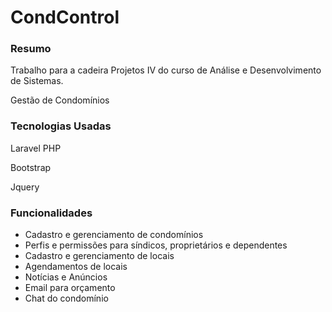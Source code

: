 # CondControl

### Resumo
Trabalho para a cadeira Projetos IV do curso de Análise e Desenvolvimento de Sistemas.

Gestão de Condomínios

### Tecnologias Usadas
Laravel PHP

Bootstrap

Jquery

### Funcionalidades
* Cadastro e gerenciamento de condomínios
* Perfis e permissões para síndicos, proprietários e dependentes
* Cadastro e gerenciamento de locais
* Agendamentos de locais
* Notícias e Anúncios
* Email para orçamento
* Chat do condomínio